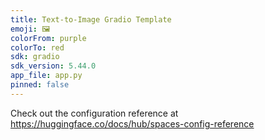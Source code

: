 ```yaml
---
title: Text-to-Image Gradio Template
emoji: 🖼
colorFrom: purple
colorTo: red
sdk: gradio
sdk_version: 5.44.0
app_file: app.py
pinned: false
---
```


Check out the configuration reference at https://huggingface.co/docs/hub/spaces-config-reference